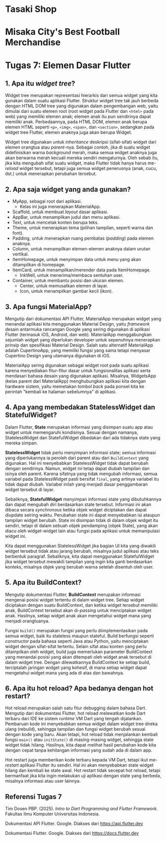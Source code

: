 # Tasaki Shop
# Misaka City's Best Football Merchandise

# Tugas 7: Elemen Dasar Flutter

## 1. Apa itu *widget tree*?
Widget tree merupakan representasi hierarkis dari semua widget yang kita gunakan dalam suatu aplikasi Flutter. Struktur widget tree tak jauh berbeda dengan HTML DOM tree yang digunakan dalam pengembangan web, yaitu dimulai dari suatu elemen root (root widget pada Flutter dan `<html>` pada web) yang memiliki elemen anak; elemen anak itu pun sendirinya dapat memiliki anak. Perbedaannya, pada HTML DOM, elemen anak berupa elemen HTML seperti `<p>`, `<img>`, `<span>`, dan `<section>`, sedangkan pada widget tree Flutter, elemen anaknya juga akan berupa Widget. 

Widget tree digunakan untuk *inheritance* deskripsi (sifat-sifat) widget dari elemen orangtua atau *parent*-nya. Sebagai contoh, jika di suatu widget didefinisikan warna *background* merah, maka semua widget anaknya juga akan berwarna merah kecuali mereka sendiri mengaturnya. Oleh sebab itu, jika kita mengubah sifat suatu widget, maka Flutter tidak hanya harus me-*reload* widget tersebut, tetapi juga semua widget penerusnya (anak, cucu, dst.) untuk menerapkan perubahan tersebut.

## 2. Apa saja widget yang anda gunakan?
- MyApp, sebagai root dari aplikasi.
    - Kelas ini juga menerapkan MaterialApp.
- Scaffold, untuk membuat *layout* dasar aplikasi.
- AppBar, untuk menampilkan judul dan menu aplikasi.
- Text, untuk mencetak konten berupa teks.
- Theme, untuk menerapkan tema (pilihan tampilan, seperti warna dan font).
- Padding, untuk menerapkan ruang pembatas (*padding*) pada elemen anaknya.
- Column, untuk menampilkan elemen-elemen anaknya dalam urutan vertikal.
- ItemHomepage, untuk menyimpan data untuk menu yang akan ditampilkan di homepage.
- ItemCard, untuk menampilkan/merender data pada ItemHomepage.
    - InkWell, untuk menerima/membaca sentuhan user.
- Container, untuk membantu posisi dan ukuran elemen.
    - Center, untuk memusatkan elemen di layar.
    - Icon, untuk menampilkan gambar kecil (ikon).

## 3. Apa fungsi MaterialApp?
Mengutip dari dokumentasi API Flutter, MaterialApp merupakan widget yang menandai aplikasi kita menggunakan Material Design, yaitu *framework* desain antarmuka rancangan Google yang sering digunakan di aplikasi Flutter (termasuk iOS, Android, dan web). MaterialApp menggabungkan sejumlah widget yang diperlukan developer untuk sepenuhnya menerapkan prinsip dan spesifikasi Material Design. Salah satu alternatif MaterialApp adalah CupertinoApp, yang memiliki fungsi yang sama tetapi menyasar Cupertino Design yang utamanya digunakan di iOS.

MaterialApp sering digunakan sebagai widget root pada suatu aplikasi karena menyediakan fitur-fitur dasar untuk fungsionalitas aplikasi serta mendasari bahasa desain yang digunakan aplikasi. Misalnya, WidgetsApp (kelas parent dari MaterialApp) menghubungkan aplikasi kita dengan hardware sistem, yaitu memetakan tombol *back* pada ponsel kita ke perintah "kembali ke halaman sebelumnya" di aplikasi.

## 4. Apa yang membedakan StatelessWidget dan StatefulWidget?
Dalam Flutter, **State** merupakan informasi yang disimpan suatu app atau widget untuk memengaruhi kondisinya. Sesuai dengan namanya, StatelessWidget dan StatefulWidget dibedakan dari ada tidaknya state yang mereka simpan.

**StatelessWidget** tidak perlu menyimpan informasi state; semua informasi yang diperlukannya ia peroleh dari parent atau dari `BuildContext` yang digunakan. Hal ini menyebabkan StatelessWidget tidak dapat berubah dengan sendirinya. Namun, widget ini tetap dapat diubah tampilan dan isinya oleh parent. Karena sifatnya yang tidak mengubah informasi, semua variabel pada StatelessWidget pasti bersifat `final`, yang artinya variabel itu tidak dapat diubah. Variabel inilah yang menjadi dasar penggambaran widget tersebut di layar. 

Sebaliknya, **StatefulWidget** menyimpan informasi state yang dibutuhkannya dan dapat mengubah diri berdasarkan state tersebut. Informasi ini akan dibaca secara *synchronous* ketika objek widget diciptakan dan dapat diupdate seiring waktu. Perubahan state ini dapat menyebabkan isi ataupun tampilan widget berubah. State ini disimpan tidak di dalam objek widget itu sendiri, tetapi di dalam sebuah objek pendamping (objek State), yang akan diacu oleh widget-widget lain atau fungsi pada aplikasi untuk memanipulasi widget ini.

Kita dapat menggunakan StatelessWidget jika bagian UI kita yang diwakili widget tersebut tidak atau jarang berubah, misalnya judul aplikasi atau teks berbentuk paragraf. Sebaliknya, kita dapat menggunakan StatefulWidget jika widget tersebut mewakili tampilan yang ingin kita ganti berdasarkan konteks, misalnya objek yang berubah warna setelah disentuh oleh user.

## 5. Apa itu BuildContext?
Mengutip dokumentasi Flutter, **BuildContext** merupakan informasi mengenai posisi widget tertentu di dalam widget tree. Setiap widget diciptakan dengan suatu BuildContext, dan ketika widget tersebut memiliki anak, BuildContext tersebut akan di-*passing* untuk menciptakan widget anak. Hasilnya, setiap widget anak akan mengetahui widget mana yang menjadi orangtuanya.

Fungsi `build()` merupakan fungsi yang perlu diimplementasikan pada semua widget, baik itu stateless maupun stateful. Build berfungsi seperti *constructor* pada bahasa seperti Java atau Python, yaitu menciptakan widget dengan sifat-sifat tertentu. Selain sifat atau konten yang perlu ditampilkan oleh widget, build juga memerlukan parameter BuildContext yang menandai posisi yang akan ditempati oleh widget anak tersebut di dalam widget tree. Dengan dilewatkannya BuildContext ke setiap build, terciptalah jaringan widget yang kohesif, di mana setiap widget dapat mengetahui widget mana yang ada di atas dan bawahnya.

## 6. Apa itu hot reload? Apa bedanya dengan hot restart?
Hot reload merupakan salah satu fitur debugging dalam bahasa Dart. Mengutip dari dokumentasi Flutter, hot reload melewatkan kode Dart terbaru dari IDE ke sistem *runtime* VM Dart yang tengah dijalankan. Pembaruan kode ini menyebabkan semua widget dalam widget tree direka ulang (rebuild), sehingga tampilan dan fungsi widget berubah sesuai dengan kode yang baru. Akan tetapi, hot reload tidak menjalankan kembali fungsi `main()` atau `initState()` di masing-masing widget, sehingga state widget tidak hilang. Hasilnya, kita dapat melihat hasil perubahan kode kita dengan cepat tanpa kehilangan informasi yang sudah ada di dalam app.

Hot restart juga memberikan kode terbaru kepada VM Dart, tetapi ikut me-*restart* aplikasi Flutter itu sendiri. Hal ini akan menyebabkan state widget hilang dan kembali ke state awal. Hot restart tidak secepat hot reload, tetapi bermanfaat jika kita ingin melakukan uji aplikasi dengan state yang berbeda, misalnya informasi atau user lainnya.

## Referensi Tugas 7
Tim Dosen PBP. (2025). *Intro to Dart Programming and Flutter Framework*. Fakultas Ilmu Komputer Universitas Indonesia.

Dokumentasi API Flutter. Google. Diakses dari https://api.flutter.dev

Dokumentasi Flutter. Google. Diakses dari https://docs.flutter.dev